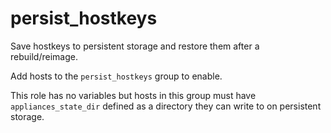 # persist_hostkeys

Save hostkeys to persistent storage and restore them after a rebuild/reimage.

Add hosts to the `persist_hostkeys` group to enable.

This role has no variables but hosts in this group must have `appliances_state_dir`
defined as a directory they can write to on persistent storage.
